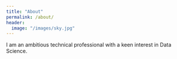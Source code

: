 ```yaml
---
title: "About"
permalink: /about/
header:
  image: "/images/sky.jpg"
---
```


I am an ambitious technical professional with a keen interest in Data Science.             
